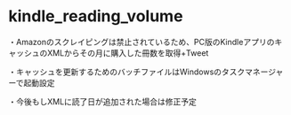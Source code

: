 # kindle_reading_volume
・Amazonのスクレイピングは禁止されているため、PC版のKindleアプリのキャッシュのXMLからその月に購入した冊数を取得+Tweet

・キャッシュを更新するためのバッチファイルはWindowsのタスクマネージャーで起動設定

・今後もしXMLに読了日が追加された場合は修正予定
